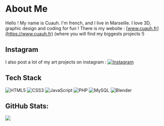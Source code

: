 # About Me

Hello ! My name is Cuauh. I'm french, and I live in Marseille.
I love 3D, graphic design and coding for fun !
There is my website : [www.cuauh.fr](https://www.cuauh.fr) (where you will find my biggests projects !)

## Instagram

I also post a lot of my art projects on instagram :
[![Instagram](https://img.shields.io/badge/Instagram-%23E4405F.svg?logo=Instagram&logoColor=white)](https://instagram.com/cuauh.fr.mx)

## Tech Stack
![HTML5](https://img.shields.io/badge/html5-%23E34F26.svg?style=for-the-badge&logo=html5&logoColor=white) ![CSS3](https://img.shields.io/badge/css3-%231572B6.svg?style=for-the-badge&logo=css3&logoColor=white) ![JavaScript](https://img.shields.io/badge/javascript-%23323330.svg?style=for-the-badge&logo=javascript&logoColor=%23F7DF1E)  ![PHP](https://img.shields.io/badge/php-%23777BB4.svg?style=for-the-badge&logo=php&logoColor=white) ![MySQL](https://img.shields.io/badge/mysql-%2300f.svg?style=for-the-badge&logo=mysql&logoColor=white) ![Blender](https://img.shields.io/badge/blender-%23F5792A.svg?style=for-the-badge&logo=blender&logoColor=white)

## GitHub Stats:
![](https://github-readme-streak-stats.herokuapp.com/?user=CuauhFrMx&theme=dark&hide_border=false)<br/>
